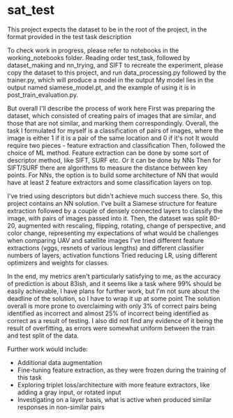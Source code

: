 # sat_test

This project expects the dataset to be in the root of the project, in the format provided in the test task description

To check work in progress, please refer to notebooks in the working_notebooks folder. Reading order test_task, followed by dataset_making and nn_trying, and SIFT 
to recreate the experiment, please copy the dataset to this project, and run data_processing.py followed by the trainer.py, which will produce a model in the output
My model lies in the output named siamese_model.pt, and the example of using it is in post_train_evaluation.py.


But overall I'll describe the process of work here
First was preparing the dataset, which consisted of creating pairs of images that are similar, and those that are not similar, and marking them correspondingly.
Overall, the task I formulated for myself is a classification of pairs of images, where the image is either 1 if it is a pair of the same location and 0 if it's not
It would require two pieces - feature extraction and classification
Then, followed the choice of ML method.
Feature extraction can be done by some sort of descriptor method, like SIFT, SURF etc. Or it can be done by NNs
Then for SIFT/SURF there are algorithms to measure the distance between key points. For NNs, the option is to build some architecture of NN that would have at least 2 feature extractors and some classification layers on top.

I've tried using descriptors but didn't achieve much success there.
So, this project contains an NN solution.
I've built a Siamese structure for feature extraction followed by a couple of densely connected layers to classify the image, with pairs of images passed into it.
Then, the dataset was split 80-20, augmented with rescaling, flipping, rotating, change of perspective, and color change, representing my expectations of what would be challenges when comparing UAV and satellite images
I've tried different feature extractions (vggs, resnets of various lengths) and different classifier numbers of layers, activation functions
Tried reducing LR, using different optimizers and weights for classes.

In the end, my metrics aren't particularly satisfying to me, as the accuracy of prediction is about 83ish, and it seems like a task where 99% should be easily achievable, I have plans for further work, but I'm not sure about the deadline of the solution, so I have to wrap it up at some point
The solution overall is more prone to overclaiming with only 3% of correct pairs being identified as incorrect and almost 25% of incorrect being identified as correct as a result of testing. I also did not find any evidence of it being the result of overfitting, as errors were somewhat uniform between the train and test split of the data. 

Further work would include:
- Additional data augmentation
- Fine-tuning feature extraction, as they were frozen during the training of this task
- Exploring triplet loss/architecture with more feature extractors, like adding a gray input, or rotated input
- Investigating on a layer basis, what is active when produced similar responses in non-similar pairs




